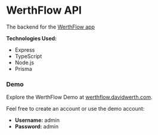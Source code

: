 # WerthFlow API

The backend for the [WerthFlow app](https://github.com/David-Werth/werthflow)

**Technologies Used:**

- Express
- TypeScript
- Node.js
- Prisma

### Demo

Explore the WerthFlow Demo at [werthflow.davidwerth.com](https://werthflow.davidwerth.com/).

Feel free to create an account or use the demo account:

- **Username:** admin
- **Password:** admin
